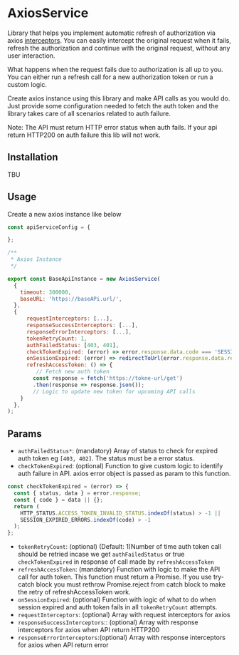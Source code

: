 # AxiosService

Library that helps you implement automatic refresh of authorization via axios [interceptors](https://github.com/axios/axios#interceptors). You can easily intercept the original request when it fails, refresh the authorization and continue with the original request, without any user interaction.

What happens when the request fails due to authorization is all up to you. You can either run a refresh call for a new authorization token or run a custom logic.

Create axios instance using this library and make API calls as you would do. Just provide some configuration needed to fetch the auth token and the library takes care of all scenarios related to auth failure.

Note: The API must return HTTP error status when auth fails. If your api return HTTP200 on auth failure this lib will not work.

## Installation

TBU

## Usage

Create a new axios instance like below

```js
const apiServiceConfig = {

};

/**
 * Axios Instance
 */

export const BaseApiInstance = new AxiosService(
  {
    timeout: 300000,
    baseURL: 'https://baseAPi.url/',
  },
  {
	  requestInterceptors: [...],
	  responseSuccessInterceptors: [...],
	  responseErrorInterceptors: [...],
	  tokenRetryCount: 1,
	  authFailedStatus: [403, 401],
	  checkTokenExpired: (error) => error.response.data.code === 'SESSION_EXPIRED'
	  onSessionExpired: (error) => redirectToUrl(error.response.data.redirectUrl)
	  refreshAccessToken: () => {
		 // Fetch new auth token
		const response = fetch('https://tokne-url/get')
		.then(response => response.json());
		// Logic to update new token for upcoming API calls
	}
  },
);
```

## Params

- `authFailedStatus*`: (mandatory) Array of status to check for expired auth token eg `[403, 402]`. The status must be a error status.
- `checkTokenExpired`: (optional) Function to give custom logic to identify auth failure in API. axios error object is passed as param to this function.

```js
const checkTokenExpired = (error) => {
  const { status, data } = error.response;
  const { code } = data || {};
  return (
    HTTP_STATUS.ACCESS_TOKEN_INVALID_STATUS.indexOf(status) > -1 ||
    SESSION_EXPIRED_ERRORS.indexOf(code) > -1
  );
};
```

- `tokenRetryCount`: (optional) (Default: 1)Number of time auth token call should be retried incase we get `authFailedStatus` or true `checkTokenExpired` in response of call made by `refreshAccessToken`
- `refreshAccessToken`: (mandatory) Function with logic to make the API call for auth token. This function must return a Promise. If you use try-catch block you must rethrow Promise.reject from catch block to make the retry of refreshAccessToken work.
- `onSessionExpired`: (optional) Function with logic of what to do when session expired and auth token fails in all `tokenRetryCount` attempts.
- `requestInterceptors`: (optional) Array with request interceptors for axios
- `responseSuccessInterceptors`:: (optional) Array with response interceptors for axios when API return HTTP200
- `responseErrorInterceptors`:(optional) Array with response interceptors for axios when API return error
